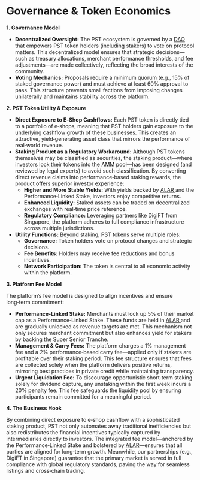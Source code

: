 # Governance & Token Economics

**1. Governance Model**

* **Decentralized Oversight:** The PST ecosystem is governed by a [DAO ](<../README (2).md#dao-decentralized-autonomous-organization>)that empowers PST token holders (including stakers) to vote on protocol matters. This decentralized model ensures that strategic decisions—such as treasury allocations, merchant performance thresholds, and fee adjustments—are made collectively, reflecting the broad interests of the community.
* **Voting Mechanics:** Proposals require a minimum quorum (e.g., 15% of staked governance power) and must achieve at least 60% approval to pass. This structure prevents small factions from imposing changes unilaterally and maintains stability across the platform.

**2. PST Token Utility & Exposure**

* **Direct Exposure to E‑Shop Cashflows:** Each PST token is directly tied to a portfolio of e‑shops, meaning that PST holders gain exposure to the underlying cashflow growth of these businesses. This creates an attractive, yield‑generating asset class that mirrors the performance of real‑world revenue.
* **Staking Product as a Regulatory Workaround:** Although PST tokens themselves may be classified as securities, the staking product—where investors lock their tokens into the AMM pool—has been designed (and reviewed by legal experts) to avoid such classification. By converting direct revenue claims into performance‑based staking rewards, the product offers superior investor experience:
  * **Higher and More Stable Yields:** With yields backed by [ALAR ](<../README (2).md#automated-liquidity-assurance-reserve-alar>)and the Performance‑Linked Stake, investors enjoy competitive returns.
  * **Enhanced Liquidity:** Staked assets can be traded on decentralized exchanges with real‑time price reference.
  * **Regulatory Compliance:** Leveraging partners like DigiFT from Singapore, the platform adheres to full compliance infrastructure across multiple jurisdictions.
* **Utility Functions:** Beyond staking, PST tokens serve multiple roles:
  * **Governance:** Token holders vote on protocol changes and strategic decisions.
  * **Fee Benefits:** Holders may receive fee reductions and bonus incentives.
  * **Network Participation:** The token is central to all economic activity within the platform.

**3. Platform Fee Model**

The platform’s fee model is designed to align incentives and ensure long‑term commitment:

* **Performance-Linked Stake:** Merchants must lock up 5% of their market cap as a Performance‑Linked Stake. These funds are held in [ALAR ](<../README (2).md#automated-liquidity-assurance-reserve-alar>)and are gradually unlocked as revenue targets are met. This mechanism not only secures merchant commitment but also enhances yield for stakers by backing the Super Senior Tranche.
* **Management & Carry Fees:** The platform charges a 1% management fee and a 2% performance‑based carry fee—applied only if stakers are profitable over their staking period. This fee structure ensures that fees are collected solely when the platform delivers positive returns, mirroring best practices in private credit while maintaining transparency.
* **Urgent Liquidation Fee:** To discourage opportunistic short‑term staking solely for dividend capture, any unstaking within the first week incurs a 20% penalty fee. This fee safeguards the liquidity pool by ensuring participants remain committed for a meaningful period.

**4. The Business Hook**

By combining direct exposure to e‑shop cashflow with a sophisticated staking product, PST not only automates away traditional inefficiencies but also redistributes the financial incentives typically captured by intermediaries directly to investors. The integrated fee model—anchored by the Performance‑Linked Stake and bolstered by [ALAR](<../README (2).md#automated-liquidity-assurance-reserve-alar>)—ensures that all parties are aligned for long‑term growth. Meanwhile, our partnerships (e.g., DigiFT in Singapore) guarantee that the primary market is served in full compliance with global regulatory standards, paving the way for seamless listings and cross‑chain trading.
